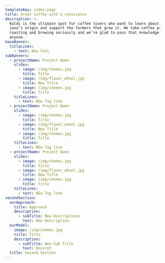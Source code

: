 ```yaml
---
templateKey: index-page
title: Great coffee with a conscience
description: >-
  Kaldi is the ultimate spot for coffee lovers who want to learn about their
  java’s origin and support the farmers that grew it. We take coffee production,
  roasting and brewing seriously and we’re glad to pass that knowledge to
  anyone.
baseBanner:
  titleLines:
    - text: New Text
subBanners:
  - projectName: Project Name
    slides:
      - image: /img/chemex.jpg
        title: Title
      - image: /img/flavor_wheel.jpg
        title: New Title
      - image: /img/chemex.jpg
        title: Title
    titleLines:
      - text: NEw Tag line
  - projectName: Project Name
    slides:
      - image: /img/chemex.jpg
        title: Title
      - image: /img/flavor_wheel.jpg
        title: New Title
      - image: /img/chemex.jpg
        title: Title
    titleLines:
      - text: NEw Tag line
  - projectName: Project Name
    slides:
      - image: /img/chemex.jpg
        title: Title
      - image: /img/flavor_wheel.jpg
        title: New Title
      - image: /img/chemex.jpg
        title: Title
    titleLines:
      - text: NEw Tag line
secondSection:
  ourApproach:
    title: Approach
    description:
      - subTitle: New Descriptiuon
        text: New Description
  ourModel:
    image: /img/chemex.jpg
    title: Title
    description:
      - subTitle: New Sub Title
        text: Decsrot
  title: Second Section
---
```


